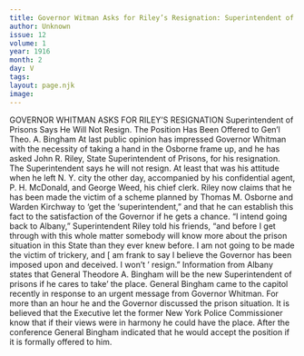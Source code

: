 ```yaml
---
title: Governor Witman Asks for Riley’s Resignation: Superintendent of Prisons Says He Will Not Resign. The Position Has Been Offered to Gen’l Theo. A. Bingham
author: Unknown
issue: 12
volume: 1
year: 1916
month: 2
day: V
tags:
layout: page.njk
image:
---
```

GOVERNOR WHITMAN ASKS FOR RILEY’S RESIGNATION    Superintendent of Prisons Says He Will Not Resign. The Position Has Been Offered to Gen’l Theo. A. Bingham    At last public opinion has impressed Governor Whitman with the necessity of taking a hand in the Osborne frame up, and he has asked John R. Riley, State Superintendent of Prisons, for his resignation. The Superintendent says he will not resign. At least that was his attitude when he left N. Y. city the other day, accompanied by his confidential agent, P. H. McDonald, and George Weed, his chief clerk. Riley now claims that he has been made the victim of a scheme planned by Thomas M. Osborne and Warden Kirchway to ‘get the ‘superintendent,” and that he can establish this fact to the satisfaction of the Governor if he gets a chance.    “I intend going back to Albany,” Superintendent Riley told his friends, “and before I get through with this whole matter somebody will know more about the prison situation in this State than they ever knew before. I am not going to be made the victim of trickery, and [ am frank to say I believe the Governor has been imposed upon and deceived. I won’t ’ resign.”    Information from Albany states that General Theodore A. Bingham will be the new Superintendent of prisons if he cares to take’ the place. General Bingham came to the capitol recently in response to an urgent message from Governor Whitman. For more than an hour he and the Governor discussed the prison situation. It is believed that the Executive let the former New York Police Commissioner know that if their views were in harmony he could have the place.    After the conference General Bingham indicated that he would accept the position if it is formally offered to him. 
